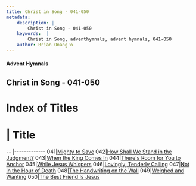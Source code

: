 ```yaml
---
title: Christ in Song - 041-050
metadata:
    description: |
        Christ in Song - 041-050
    keywords:  |
        Christ in Song, adventhymnals, advent hymnals, 041-050
    author: Brian Onang'o
---
```


#### Advent Hymnals
## Christ in Song - 041-050

# Index of Titles
# | Title                        
-- |-------------
041|[Mighty to Save](/christ-in-song/001-100/041-050/Mighty-to-Save)
042|[How Shall We Stand in the Judgment?](/christ-in-song/001-100/041-050/How-Shall-We-Stand-in-the-Judgment)
043|[When the King Comes In](/christ-in-song/001-100/041-050/When-the-King-Comes-In)
044|[There's Room for You to Anchor](/christ-in-song/001-100/041-050/There's-Room-for-You-to-Anchor)
045|[While Jesus Whispers](/christ-in-song/001-100/041-050/While-Jesus-Whispers)
046|[Lovingly, Tenderly Calling](/christ-in-song/001-100/041-050/Lovingly,-Tenderly-Calling)
047|[Not in the Hour of Death](/christ-in-song/001-100/041-050/Not-in-the-Hour-of-Death)
048|[The Handwriting on the Wall](/christ-in-song/001-100/041-050/The-Handwriting-on-the-Wall)
049|[Weighed and Wanting](/christ-in-song/001-100/041-050/Weighed-and-Wanting)
050|[The Best Friend Is Jesus](/christ-in-song/001-100/041-050/The-Best-Friend-Is-Jesus)